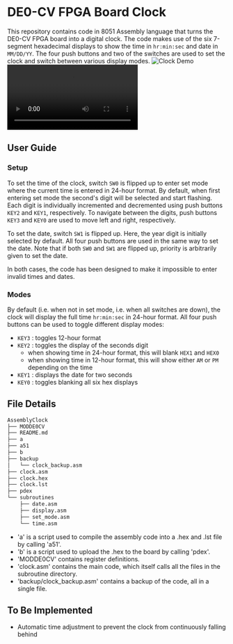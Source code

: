 # DE0-CV FPGA Board Clock

This repository contains code in 8051 Assembly language that turns the DE0-CV FPGA board into a digital clock. The code makes use of the six 7-segment hexadecimal displays to show the time in `hr:min:sec` and date in `MM/DD/YY`. The four push buttons and two of the switches are used to set the clock and switch between various display modes. 
![Clock Demo](./gifs/giphy.gif)
![Clock Demo Vid](./gifs/IMG_5328.mov)

## User Guide
### Setup
To set the time of the clock, switch `SW0` is flipped up to enter set mode where the current time is entered in 24-hour format. By default, when first entering set mode the second's digit will be selected and start flashing. Each digit is individually incremented and decremented using push buttons `KEY2` and `KEY1`, respectively. To navigate between the digits, push buttons `KEY3` and `KEY0` are used to move left and right, respectively.  
  
To set the date, switch `SW1` is flipped up. Here, the year digit is initially selected by default. All four push buttons are used in the same way to set the date. Note that if both `SW0` and `SW1` are flipped up, priority is arbitrarily given to set the date.  

In both cases, the code has been designed to make it impossible to enter invalid times and dates. 

### Modes
By default (i.e. when not in set mode, i.e. when all switches are down), the clock will display the full time `hr:min:sec` in 24-hour format. All four push buttons can be used to toggle different display modes:
- `KEY3` : toggles 12-hour format
- `KEY2` : toggles the display of the seconds digit
    - when showing time in 24-hour format, this will blank `HEX1` and `HEX0`
    - when showing time in 12-hour format, this will show either `AM` or `PM` depending on the time
- `KEY1` : displays the date for two seconds 
- `KEY0` : toggles blanking all six hex displays

## File Details 
```bash
AssemblyClock
├── MODDE0CV
├── README.md
├── a
├── a51
├── b
├── backup
│   └── clock_backup.asm
├── clock.asm
├── clock.hex
├── clock.lst
├── pdex
└── subroutines
    ├── date.asm
    ├── display.asm
    ├── set_mode.asm
    └── time.asm
```
- 'a' is a script used to compile the assembly code into a .hex and .lst file by calling 'a51'.
- 'b' is a script used to upload the .hex to the board by calling 'pdex'.
- 'MODDE0CV' contains register definitions.
- 'clock.asm' contains the main code, which itself calls all the files in the subroutine directory.
- 'backup/clock_backup.asm' contains a backup of the code, all in a single file.

## To Be Implemented
- Automatic time adjustment to prevent the clock from continuously falling behind
